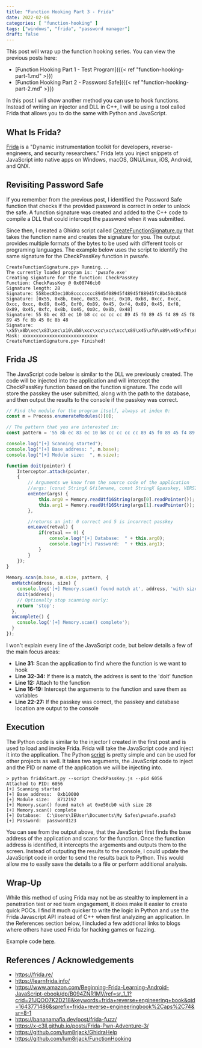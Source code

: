 ```yaml
---
title: "Function Hooking Part 3 - Frida"
date: 2022-02-06
categories: [ "function-hooking" ]
tags: ["windows", "frida", "password manager"]
draft: false
---
```


This post will wrap up the function hooking series. You can view the previous posts here:

- [Function Hooking Part 1 - Test Program]({{< ref "function-hooking-part-1.md" >}})
- [Function Hooking Part 2 - Password Safe]({{< ref "function-hooking-part-2.md" >}})

In this post I will show another method you can use to hook functions. Instead of writing an injector and DLL in C++, I will be using a tool called Frida that allows you to do the same with Python and JavaScript.

## What Is Frida?
[Frida](https://frida.re) is a "Dynamic instrumentation toolkit for developers, reverse-engineers, and security researchers." Frida lets you inject snippets of JavaScript into native apps on Windows, macOS, GNU/Linux, iOS, Android, and QNX.

## Revisiting Password Safe
If you remember from the previous post, I identified the Password Safe function that checks if the provided password is correct in order to unlock the safe. A function signature was created and added to the C++ code to compile a DLL that could intercept the password when it was submitted.

Since then, I created a Ghidra script called [CreateFunctionSignature.py](https://github.com/lum8rjack/GhidraHelp) that takes the function name and creates the signature for you. The output provides multiple formats of the bytes to be used with different tools or programing languages. The example below uses the script to identify the same signature for the CheckPassKey function in pwsafe.

```
CreateFunctionSignature.py> Running...
The currently loaded program is: 'pwsafe.exe'
Creating signature for the function: CheckPassKey
Function: CheckPassKey @ 0x00746cb0
Signature length: 28
Signature: 558bec83ec10b8cccccccc8945f08945f48945f88945fc8b450c8b48
Signature: [0x55, 0x8b, 0xec, 0x83, 0xec, 0x10, 0xb8, 0xcc, 0xcc, 0xcc, 0xcc, 0x89, 0x45, 0xf0, 0x89, 0x45, 0xf4, 0x89, 0x45, 0xf8, 0x89, 0x45, 0xfc, 0x8b, 0x45, 0x0c, 0x8b, 0x48]
Signature: 55 8b ec 83 ec 10 b8 cc cc cc cc 89 45 f0 89 45 f4 89 45 f8 89 45 fc 8b 45 0c 8b 48 
Signature: \x55\x8b\xec\x83\xec\x10\xb8\xcc\xcc\xcc\xcc\x89\x45\xf0\x89\x45\xf4\x89\x45\xf8\x89\x45\xfc\x8b\x45\x0c\x8b\x48
Mask: xxxxxxxxxxxxxxxxxxxxxxxxxxxx
CreateFunctionSignature.py> Finished!
```

## Frida JS

The JavaScript code below is similar to the DLL we previously created. The code will be injected into the application and will intercept the CheckPassKey function based on the function signature. The code will store the passkey the user submitted, along with the path to the database, and then output the results to the console if the passkey was correct.

```javascript {linenos=table}
// Find the module for the program itself, always at index 0:
const m = Process.enumerateModules()[0];

// The pattern that you are interested in:
const pattern = '55 8b ec 83 ec 10 b8 cc cc cc cc 89 45 f0 89 45 f4 89 45 f8 89 45 fc 8b 45 0c 8b 48';

console.log("[+] Scanning started");
console.log("[+] Base address: ", m.base);
console.log("[+] Module size:  ", m.size);

function doit(pointer) {
	Interceptor.attach(pointer,
	{
		// Arguments we know from the source code of the application
		//args: (const StringX &filename, const StringX &passkey, VERSION &version)
		onEnter(args) {
			this.arg0 = Memory.readUtf16String(args[0].readPointer()); // stores the path to the database
			this.arg1 = Memory.readUtf16String(args[1].readPointer()); // stores the password
		},

		//returns an int: 0 correct and 5 is incorrect passkey
		onLeave(retval) {
			if(retval == 0) {
				console.log("[+] Database:  " + this.arg0);
				console.log("[+] Password:  " + this.arg1);
			}
		}
	});
}
  
Memory.scan(m.base, m.size, pattern, {
  onMatch(address, size) {
    console.log('[+] Memory.scan() found match at', address, 'with size', size);
	doit(address);
    // Optionally stop scanning early:
    return 'stop';
  },
  onComplete() {
    console.log('[+] Memory.scan() complete');
  }
});
```

I won't explain every line of the JavaScript code, but below details a few of the main focus areas:
- **Line 31:** Scan the application to find where the function is we want to hook
- **Line 32-34:** If there is a match, the address is sent to the 'doit' function
- **Line 12:** Attach to the function
- **Line 16-19:** Intercept the arguments to the function and save them as variables
- **Line 22-27:** If the passkey was correct, the passkey and database location are output to the console

## Execution

The Python code is similar to the injector I created in the first post and is used to load and invoke Frida. Frida will take the JavaScript code and inject it into the application. The Python [script](https://github.com/lum8rjack/FunctionHooking/blob/main/Part3/fridaStart.py) is pretty simple and can be used for other projects as well. It takes two arguments, the JavaScript code to inject and the PID or name of the application we will be injecting into.

```
> python fridaStart.py --script CheckPassKey.js --pid 6056
Attached to PID: 6056
[+] Scanning started
[+] Base address:  0xb10000
[+] Module size:   8712192
[+] Memory.scan() found match at 0xe56cb0 with size 28
[+] Memory.scan() complete
[+] Database:  C:\Users\IEUser\Documents\My Safes\pwsafe.psafe3
[+] Password:  password123
```

You can see from the output above, that the JavaScript first finds the base address of the application and scans for the function. Once the function address is identified, it intercepts the argements and outputs them to the screen. Instead of outputing the results to the console, I could update the JavaScript code in order to send the results back to Python. This would allow me to easily save the details to a file or perform additional analysis.

## Wrap-Up
While this method of using Frida may not be as stealthy to implement in a penetration test or red team engagement, it does make it easier to create quick POCs. I find it much quicker to write the logic in Python and use the Frida Javascript API instead of C++ when first analyzing an application. In the References section below, I included a few addtional links to blogs where others have used Frida for hacking games or fuzzing.  

Example code [here](https://github.com/lum8rjack/FunctionHooking).

## References / Acknowledgements

- https://frida.re/
- https://learnfrida.info/
- https://www.amazon.com/Beginning-Frida-Learning-Android-JavaScript-ebook/dp/B094ZNR1MV/ref=sr_1_1?crid=21JQOO7K2D218&keywords=frida+reverse+engineering+book&qid=1643771486&sprefix=frida+reverse+engineeringbook%2Caps%2C74&sr=8-1
- https://bananamafia.dev/post/frida-fuzz/
- https://x-c3ll.github.io/posts/Frida-Pwn-Adventure-3/
- https://github.com/lum8rjack/GhidraHelp
- https://github.com/lum8rjack/FunctionHooking

